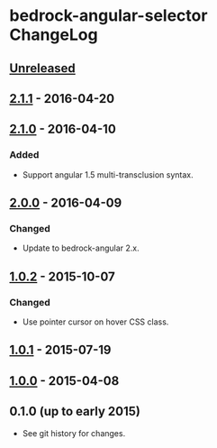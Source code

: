 # bedrock-angular-selector ChangeLog

## [Unreleased]

## [2.1.1] - 2016-04-20

## [2.1.0] - 2016-04-10

### Added
- Support angular 1.5 multi-transclusion syntax.

## [2.0.0] - 2016-04-09

### Changed
- Update to bedrock-angular 2.x.

## [1.0.2] - 2015-10-07

### Changed
- Use pointer cursor on hover CSS class.

## [1.0.1] - 2015-07-19

## [1.0.0] - 2015-04-08

## 0.1.0 (up to early 2015)

- See git history for changes.

[Unreleased]: https://github.com/digitalbazaar/bedrock-angular-selector/compare/2.1.1...HEAD
[2.1.1]: https://github.com/digitalbazaar/bedrock-angular-selector/compare/2.1.0...2.1.1
[2.1.0]: https://github.com/digitalbazaar/bedrock-angular-selector/compare/2.0.0...2.1.0
[2.0.0]: https://github.com/digitalbazaar/bedrock-angular-selector/compare/1.0.2...2.0.0
[1.0.2]: https://github.com/digitalbazaar/bedrock-angular-selector/compare/1.0.1...1.0.2
[1.0.1]: https://github.com/digitalbazaar/bedrock-angular-selector/compare/1.0.0...1.0.1
[1.0.0]: https://github.com/digitalbazaar/bedrock-angular-selector/compare/0.1.0...1.0.0
